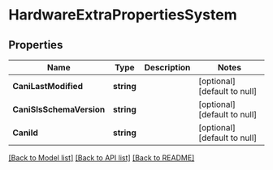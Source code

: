 # HardwareExtraPropertiesSystem

## Properties
Name | Type | Description | Notes
------------ | ------------- | ------------- | -------------
**CaniLastModified** | **string** |  | [optional] [default to null]
**CaniSlsSchemaVersion** | **string** |  | [optional] [default to null]
**CaniId** | **string** |  | [optional] [default to null]

[[Back to Model list]](../README.md#documentation-for-models) [[Back to API list]](../README.md#documentation-for-api-endpoints) [[Back to README]](../README.md)

